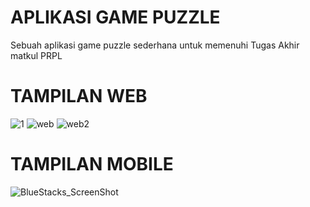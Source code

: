 # APLIKASI GAME PUZZLE
Sebuah aplikasi game puzzle sederhana untuk memenuhi Tugas Akhir matkul PRPL

# TAMPILAN WEB
![1](https://user-images.githubusercontent.com/62585832/80810768-b72edb00-8bee-11ea-8ca8-0a5dd3c4cd72.PNG)
![web](https://user-images.githubusercontent.com/62581010/80854063-65726900-8c5f-11ea-83c6-4dcbd7ea8d84.PNG)
![web2](https://user-images.githubusercontent.com/62581010/80854071-6a371d00-8c5f-11ea-8cbb-a7ff326cc4f9.PNG)

# TAMPILAN MOBILE
![BlueStacks_ScreenShot](https://user-images.githubusercontent.com/62581010/80854102-a0749c80-8c5f-11ea-94c1-2f0b1cf146e4.jpg)
